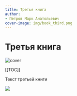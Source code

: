 ```yaml
---
title: Третья книга
author:
- Петров Марк Анатольевич
cover-image: img/book_third.png
---
```


# Третья книга

![cover](/img/book_third.png)

[[TOC]]

Текст третьей книги

![](/img/book_third-01.png)